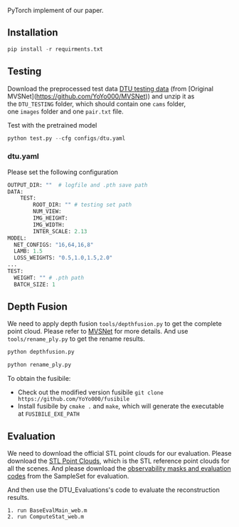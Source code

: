 PyTorch implement of our paper.

## Installation

```python
pip install -r requirments.txt
```

## Testing

Download the preprocessed test data [DTU testing data](https://drive.google.com/open?id=135oKPefcPTsdtLRzoDAQtPpHuoIrpRI_) (from [Original MVSNet](https://github.com/YoYo000/MVSNet)) and unzip it as the `DTU_TESTING` folder, which should contain one `cams` folder, one `images` folder and one `pair.txt` file.

Test with the pretrained model

```python
python test.py --cfg configs/dtu.yaml
```

### dtu.yaml

Please set the following configuration

```python
OUTPUT_DIR: ""  # logfile and .pth save path 
DATA:
	TEST:
	    ROOT_DIR: "" # testing set path
	    NUM_VIEW:
	    IMG_HEIGHT:
	    IMG_WIDTH:
	    INTER_SCALE: 2.13
MODEL:
  NET_CONFIGS: "16,64,16,8"
  LAMB: 1.5
  LOSS_WEIGHTS: "0.5,1.0,1.5,2.0"
...
TEST:
  WEIGHT: "" # .pth path
  BATCH_SIZE: 1
```

## Depth Fusion

We need to apply depth fusion `tools/depthfusion.py` to get the complete point cloud. Please refer to [MVSNet](https://github.com/YoYo000/MVSNet) for more details. And use `tools/rename_ply.py` to get the rename results.
```python
python depthfusion.py

python rename_ply.py
```

To obtain the fusibile:

- Check out the modified version fusibile `git clone https://github.com/YoYo000/fusibile`
- Install fusibile by `cmake .` and `make`, which will generate the executable at `FUSIBILE_EXE_PATH`

## Evaluation
We need to download the official STL point clouds for our evaluation. Please download the [STL Point Clouds](http://roboimagedata2.compute.dtu.dk/data/MVS/Points.zip), which is the STL reference point clouds for all the scenes. And please download the [observability masks and evaluation codes](http://roboimagedata2.compute.dtu.dk/data/MVS/SampleSet.zip) from the SampleSet for evaluation. 

And then use the DTU_Evaluations's code to evaluate the reconstruction results.
```
1. run BaseEvalMain_web.m
2. run ComputeStat_web.m
```